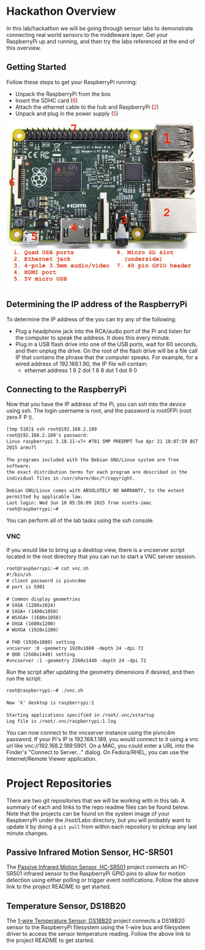 # Hackathon Overview
In this lab/hackathon we will be going through sensor labs to demonstrate connecting real world sensors to the middleware layer. Get your RaspberryPi up and running, and then try the labs referenced at the end of this overview.

## Getting Started
Follow these steps to get your RaspberryPi running:

* Unpack the RaspberryPi from the box
* Insert the SDHC card (<span style="color:red">6</span>)
* Attach the ethernet cable to the hub and RaspberryPi (<span style="color:red">2</span>)
* Unpack and plug in the power supply (<span style="color:red">5</span>)

![image](./images/Pi2View.jpg)


## Determining the IP address of the RaspberryPi
To determine the IP address of the you can try any of the following:

* Plug a headphone jack into the RCA/audio port of the Pi and listen for the computer to speak the address. It does this every minute.
* Plug in a USB flash drive into one of the USB ports, wait for 60 seconds, and then unplug the drive. On the root of the flash drive will be a file call IP that contains the phrase that the computer speaks. For example, for a wired address of 192.168.1.90, the IP file will contain:
	* ethernet address 1 9 2 dot 1 6 8 dot 1 dot 9 0

## Connecting to the RaspberryPi
Now that you have the IP address of the Pi, you can ssh into the device using ssh. The login username is root, and the password is root0FPi (root zero F P i).

	[tmp 510]$ ssh root@192.168.2.189
	root@192.168.2.189's password: 
	Linux raspberrypi 3.18.11-v7+ #781 SMP PREEMPT Tue Apr 21 18:07:59 BST 2015 armv7l
	
	The programs included with the Debian GNU/Linux system are free software;
	the exact distribution terms for each program are described in the
	individual files in /usr/share/doc/*/copyright.
	
	Debian GNU/Linux comes with ABSOLUTELY NO WARRANTY, to the extent
	permitted by applicable law.
	Last login: Wed Jun 10 05:56:09 2015 from scotts-imac
	root@raspberrypi:~#

You can perform all of the lab tasks using the ssh console.

### VNC
If you would like to bring up a desktop view, there is a vncserver script located in the root directory that you can run to start a VNC server session. 

	root@raspberrypi:~# cat vnc.sh 
	#!/bin/sh
	# client password is pivnc4me
	# port is 5901
	
	# Common display geometries
	# SXGA (1280x1024)
	# SXGA+ (1400x1050)
	# WSXGA+ (1680x1050)
	# UXGA (1600x1200)
	# WUXGA (1920x1200)
	
	# FHD (1920x1080) setting
	vncserver :0 -geometry 1920x1080 -depth 24 -dpi 72
	# QHD (2560x1440) setting
	#vncserver :1 -geometry 2560x1440 -depth 24 -dpi 72

Run the script after updating the geometry dimensions if desired, and then run the script:

	root@raspberrypi:~# ./vnc.sh 
	
	New 'X' desktop is raspberrypi:1
	
	Starting applications specified in /root/.vnc/xstartup
	Log file is /root/.vnc/raspberrypi:1.log
	
You can now connect to the vncserver instance using the pivnc4m password. If your Pi's IP is 192.168.1.189, you would connect to it using a vnc url like vnc://192.168.2.189:5901. On a MAC, you could enter a URL into the Finder's "Connect to Server..." dialog. On Fedora/RHEL, you can use the Internet/Remote Viewer application.

# Project Repositories
There are two git repositories that we will be working with in this lab. A summary of each and links to the repo readme files can be found below. Note that the projects can be found on the system image of your RaspberryPi under the /root/Labs directory, but you will probably want to update it by doing a `git pull` from within each repository to pickup any last minute changes.

## Passive Infrared Motion Sensor, HC-SR501
The [Passive Infrared Motion Sensor, HC-SR501](https://github.com/burrsutter/rpi_HC-SR501/blob/master/README.md) project connects an HC-SR501 infrared sensor to the RaspberryPi GPIO pins to allow for motion detection using either polling or trigger event notifications. Follow the above link to the project README to get started.

## Temperature Sensor, DS18B20
The [1-wire Temperature Sensor, DS18B20](https://github.com/burrsutter/rpi_DS18B20/blob/master/README.md) project connects a DS18B20 sensor to the RaspberryPi filesystem using the 1-wire bus and filesystem driver to access the sensor temperature reading. Follow the above link to the project README to get started.
